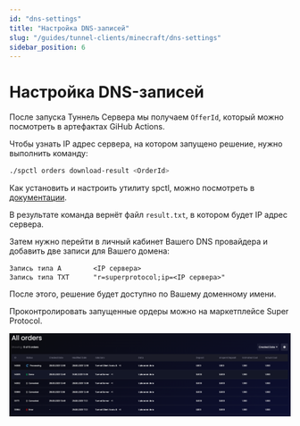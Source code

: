 ```yaml
---
id: "dns-settings"
title: "Настройка DNS-записей"
slug: "/guides/tunnel-clients/minecraft/dns-settings"
sidebar_position: 6
---
```


# Настройка DNS-записей

После запуска Туннель Сервера мы получаем `OfferId`, который можно посмотреть в артефактах GiHub Actions.

Чтобы узнать IP адрес сервера, на котором запущено решение, нужно выполнить команду:

```bash
./spctl orders download-result <OrderId>
```

Как установить и настроить утилиту spctl, можно посмотреть в [документации](https://docs.superprotocol.com/testnet/cli/).

В результате команда вернёт файл `result.txt`, в котором будет IP адрес сервера.

Затем нужно перейти в личный кабинет Вашего DNS провайдера и добавить две записи для Вашего домена:

```
Запись типа A        <IP сервера>
Запись типа TXT      "r=superprotocol;ip=<IP сервера>"
```

После этого, решение будет доступно по Вашему доменному имени.

Проконтролировать запущенные ордеры можно на маркетплейсе Super Protocol.

![marketplace.png](images%2Fmarketplace.png)
